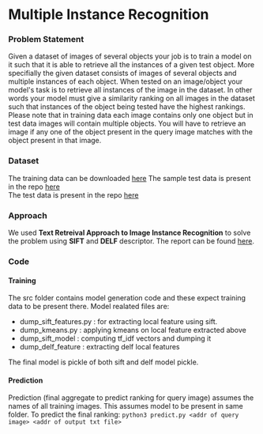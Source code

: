 # Multiple Instance Recognition

### Problem Statement
Given a dataset of images of several objects your job is to train a model on it such that it is able to retrieve all the instances of a given test object. More specifially the given dataset consists of images of several objects and multiple instances of each object. When tested on an image/object your model's task is to retrieve all instances of the image in the dataset. In other words your model must give a similarity ranking on all images in the dataset such that instances of the object being tested have the highest rankings. Please note that in training data each image contains only one object but in test data images will contain multiple objects. You will have to retrieve an image if any one of the object present in the query image matches with the object present in that image.

### Dataset
The training data can be downloaded [here](https://web.cse.iitk.ac.in/users/cs783/asm1/dataset_train.zip)
The sample test data is present in the repo [here](sample_test)  
The test data is present in the repo [here](test)

### Approach
We used **Text Retreival Approach to Image Instance Recognition**  to solve the problem using **SIFT** and **DELF** descriptor. The report can be found [here](report.pdf).

### Code
#### Training
The src folder contains model generation code and these expect training data to be present there. Model realated files are:
- dump_sift_features.py : for extracting local feature using sift.
- dump_kmeans.py : applying kmeans on local feature extracted above
- dump_sift_model : computing tf_idf vectors and dumping it
- dump_delf_feature : extracting delf local features

The final model is pickle of both sift and delf model pickle.

#### Prediction
Prediction (final aggregate to predict ranking for query image) assumes the names of all training images. This assumes model to be present in same folder.   To predict the final ranking:
	`python3 predict.py <addr of query image> <addr of output txt file>`

